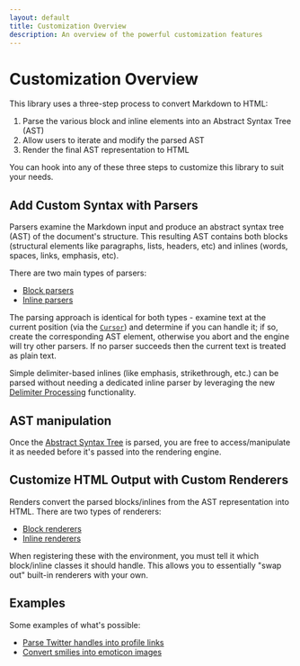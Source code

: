 ```yaml
---
layout: default
title: Customization Overview
description: An overview of the powerful customization features
---
```


# Customization Overview

This library uses a three-step process to convert Markdown to HTML:

  1. Parse the various block and inline elements into an Abstract Syntax Tree (AST)
  2. Allow users to iterate and modify the parsed AST
  3. Render the final AST representation to HTML

You can hook into any of these three steps to customize this library to suit your needs.

## Add Custom Syntax with Parsers

Parsers examine the Markdown input and produce an abstract syntax tree (AST) of the document's structure.
This resulting AST contains both blocks (structural elements like paragraphs, lists, headers, etc) and inlines (words, spaces, links, emphasis, etc).

There are two main types of parsers:

- [Block parsers](/1.3/customization/block-parsing/)
- [Inline parsers](/1.3/customization/inline-parsing/)

The parsing approach is identical for both types - examine text at the current position (via the [`Cursor`](/1.3/customization/cursor/)) and determine if you can handle it;
if so, create the corresponding AST element,
otherwise you abort and the engine will try other parsers.  If no parser succeeds then the current text is treated as plain text.

Simple delimiter-based inlines (like emphasis, strikethrough, etc.) can be parsed without needing a dedicated inline parser by leveraging the new [Delimiter Processing](/1.3/customization/delimiter-processing/) functionality.

## AST manipulation

Once the [Abstract Syntax Tree](/1.3/customization/abstract-syntax-tree/) is parsed, you are free to access/manipulate it as needed before it's passed into the rendering engine.

## Customize HTML Output with Custom Renderers

Renders convert the parsed blocks/inlines from the AST representation into HTML.  There are two types of renderers:

- [Block renderers](/1.3/customization/block-rendering/)
- [Inline renderers](/1.3/customization/inline-rendering/)

When registering these with the environment, you must tell it which block/inline classes it should handle.  This allows you
to essentially "swap out" built-in renderers with your own.

## Examples

Some examples of what's possible:

- [Parse Twitter handles into profile links](/1.3/customization/inline-parsing#example-1---twitter-handles)
- [Convert smilies into emoticon images](/1.3/customization/inline-parsing#example-2---emoticons)
